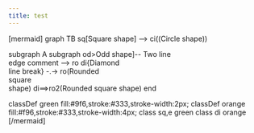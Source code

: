 ```yaml
---
title: test
---
```


[mermaid]
graph TB
sq[Square shape] --> ci((Circle shape))

subgraph A subgraph
    od>Odd shape]-- Two line<br>edge comment --> ro
    di{Diamond <br/> line break} -.-> ro(Rounded<br>square<br>shape)
    di==>ro2(Rounded square shape)
end

classDef green fill:#9f6,stroke:#333,stroke-width:2px;
classDef orange fill:#f96,stroke:#333,stroke-width:4px;
class sq,e green
class di orange
[/mermaid]